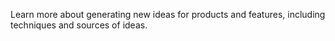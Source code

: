 Learn more about generating new ideas for products and features, including techniques and sources of ideas.
<!-- more -->